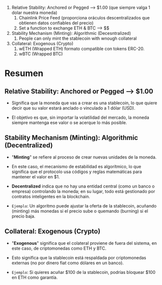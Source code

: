 1. Relative Stability: Anchored or Pegged --> $1.00 (que siempre valga 1 dolar nuestra moneda)
   1. Chainlink Price Feed (proporciona oráculos descentralizados que obtienen datos confiables del precio)
   2. Set a function to exchange ETH & BTC --> $$
2. Stability Mechanism (Minting): Algorithmic (Decesntralized)
   1. People can only mint the stablecoin with wnough collateral 
3. Collateral: Exogenous (Crypto)
   1. wETH (Wrapped ETH) formato compatible con tokens ERC-20.
   2. wBTC (Wrapped BTC)

# Resumen

## Relative Stability: Anchored or Pegged --> $1.00

- Significa que la moneda que vas a crear es una stablecoin, lo que quiere decir que su valor estará anclado o vinculado a 1 dólar (USD).

- El objetivo es que, sin importar la volatilidad del mercado, la moneda siempre mantenga ese valor o se acerque lo más posible.

## Stability Mechanism (Minting): Algorithmic (Decentralized)

- "**Minting**" se refiere al proceso de crear nuevas unidades de la moneda.

- En este caso, el mecanismo de estabilidad es algorítmico, lo que significa que el protocolo usa códigos y reglas matemáticas para mantener el valor en $1.

- **Decentralized** indica que no hay una entidad central (como un banco o empresa) controlando la moneda; en su lugar, todo está gestionado por contratos inteligentes en la blockchain.

- ``Ejemplo``: Un algoritmo puede ajustar la oferta de la stablecoin, acuñando (minting) más monedas si el precio sube o quemando (burning) si el precio baja.

## Collateral: Exogenous (Crypto)

- "**Exogenous**" significa que el colateral proviene de fuera del sistema, en este caso, de criptomonedas como ETH y BTC.

- Esto significa que la stablecoin está respaldada por criptomonedas externas (no por dinero fiat como dólares en un banco).

- ``Ejemplo``: Si quieres acuñar $100 de la stablecoin, podrías bloquear $100 en ETH como garantía.